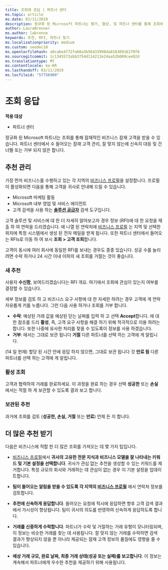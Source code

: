 ```yaml
---
title: 조회에 응답 | 파트너 센터
ms.topic: article
ms.date: 03/11/2019
description: 정규화 된 Microsoft 파트너는 평가, 협상, 및 파트너 센터를 통해 조회에 응답 수 있습니다.
author: LauraBrenner
ms.author: labrenne
keywords: 추천, RFI, 파트너 찾기
ms.localizationpriority: medium
ms.custom: seodec18
ms.openlocfilehash: a9cabe4772fa60a3b56433998da81030916279f8
ms.sourcegitcommit: 1c1345572abb3754d114212e24aa52b009cee92d
ms.translationtype: MT
ms.contentlocale: ko-KR
ms.lasthandoff: 03/11/2019
ms.locfileid: "57756900"
---
```

# <a name="respond-to-referrals"></a>조회 응답

**적용 대상**

-  파트너 센터

정규화 된 Microsoft 파트너는 조회를 통해 잠재적인 비즈니스 잠재 고객을 받을 수 있습니다. 파트너 센터에서 수 들어오는 잠재 고객 관리, 잘 맞지 않는에 신속히 대응 및 건너뛸 또는 거부 되지 않은 합니다. 

## <a name="referral-management"></a>추천 관리

가장 먼저 비즈니스를 수행하고 있는 각 지역의 [비즈니스 프로필](create-a-marketing-profile.md)을 설정합니다. 프로필이 활성화되면 다음을 통해 고객을 귀사로 안내해 드릴 수 있습니다.

*  Microsoft 마케팅 활동
*  Microsoft 내부 영업 및 서비스 에이전트
*  고객 검색을 사용 하는 **[솔루션 공급자](https://www.microsoft.com/solution-providers/home)** 검색 도구입니다.

고객 솔루션 및 서비스에 대 한 더 자세히 알아보고자 경우 정보 (RFI)에 대 한 요청을 제출 하 여 연락을 드리겠습니다. 에 나열 된 연락처에 [비즈니스 프로필](create-a-marketing-profile.md) 는 지역 및 선택한 위치에 특정 시스템에서 생성 된 전자 메일을 받게 됩니다. 또한 파트너 센터에서 들어오는 RFIs로 이동 하 여 보시 **조회 > 고객 조회**합니다.

고객이 동시에 여러 회사에 동일한 RFI를 보내는 경우도 종종 있습니다. 성공 수를 늘리려면 수락 하거나 24 시간 이내 이하의 새 조회를 거절는 것이 좋습니다.

### <a name="new-referrals"></a>새 추천

사용자 **수신함**, 보여드리겠습니다는 RFI 개요. 여기에서 조회에 관심이 있는지 여부를 결정할 수 있습니다. 

세부 정보를 검토 하 고 비즈니스 요구 사항에 대 한 자세한 하려는 경우 고객에 게 연락 자유롭게 키를 누릅니다. 그런 다음 사용 하거나 조회를 거부 합니다. 

*  **수락**: 예상된 거래 값을 예상된 닫는 날짜를 입력 하 고 선택 **Accept**합니다. 에 대 한 참조를 드리 **활성**, 즉, 고객 요구 사항을 해결 하기 위해 적극적으로 이용 하려는 합니다. 또한 나중에 유사한 처리를 찾을 수 있도록이 정보를 사용 하겠습니다.
*  **거부**: 에서는 그대로 보관 됩니다 **거절** 다른 파트너를 선택 하는 고객에 게 알립니다.

(14 일 현재) 할당 된 시간 안에 응답 하지 않으면, 그대로 보관 됩니다 것 **만료 됨** 다른 파트너를 선택 하는 고객에 게 알립니다.

### <a name="active-referrals"></a>활성 조회

고객과 협력하여 거래를 완료하세요. 이 과정을 완료 하는 경우 선택 **성공한** 또는 **손실** 에서는 적절 하 게 보관할 수 있도록 결과 보고 합니다.

### <a name="archived-referrals"></a>보관된 추천

과거에 조회를 검토 (**성공한, 손실, 거절** 또는 **만료**) 언제 든 지 합니다. 

## <a name="getting-more-referrals"></a>더 많은 추천 받기

다음은 비즈니스에 적합 한 더 많은 조회를 가져오는 데 몇 가지 팁입니다.

*  [비즈니스 프로필](create-a-marketing-profile.md)에서 **귀사의 고유한 전문 지식과 비즈니스 모델을 잘 나타내는 키워드 및 기본 설정을 선택합니다**. 귀사가 관심 없는 추천을 생성할 수 있는 키워드를 제거합니다. 특정 규모의 회사와 거래하는 데 관심이 없는 경우 이 기본 설정을 업데이트합니다.

*  **팀이 들어오는 알림을 받을 수 있도록 각 지역의 [비즈니스 프로필](create-a-marketing-profile.md)** 에서 연락처 정보를 검토합니다.

*  **추천에 신속하게 응답합니다**. 들어오는 요청에 적시에 응답하면 향후 고객 검색 결과에서 가시성이 향상됩니다. 팀이 귀사의 의도를 반영하여 신속하게 응답하도록 합니다.

*  **거래를 신중하게 수락합니다**. 파트너가 수락 및 거절하는 거래 유형이 모니터링되며, 이 정보는 비슷한 거래를 찾는 데 사용됩니다. 잘 맞지 않는 거래를 수락하면 검색 결과가 향상되지 않을 뿐 아니라 제공되는 잠재 고객 정보의 품질에도 영향을 줄 수 있습니다.

*  **예상 거래 규모, 완료 날짜, 최종 거래 상태(성공 또는 실패)를 보고합니다**. 이 정보는 계속해서 파트너에게 우수한 추천을 제공하기 위해 사용됩니다.
